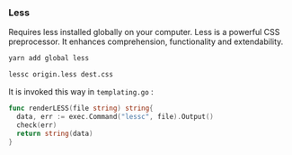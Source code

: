 ### Less
Requires less installed globally on your computer.
Less is a powerful CSS preprocessor. It enhances comprehension, functionality and extendability.

```sh
yarn add global less
```
```sh
lessc origin.less dest.css
```
It is invoked this way in `templating.go` :
```go
func renderLESS(file string) string{
  data, err := exec.Command("lessc", file).Output()
  check(err)
  return string(data)
}
```
